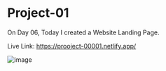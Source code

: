 # Project-01

On Day 06, Today I created a Website Landing Page. 

Live Link: https://prooject-00001.netlify.app/



![image](https://github.com/RanaHuzaima/Project-01/assets/120297532/0a614c3b-116f-4801-8f1b-fe1943dcbcce)
